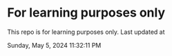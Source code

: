 # For learning purposes only
This repo is for learning purposes only.
Last updated at

Sunday, May 5, 2024 11:32:11 PM

